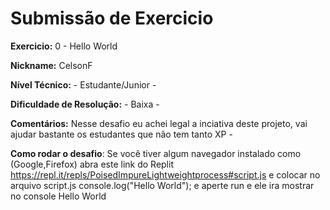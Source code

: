 # Submissão de Exercicio

**Exercicio:** 0 - Hello World

**Nickname:** CelsonF

**Nível Técnico:** - Estudante/Junior -


**Dificuldade de Resolução:** - Baixa -

**Comentários:** Nesse desafio eu achei legal a inciativa deste projeto, vai ajudar bastante os estudantes que não tem tanto XP -

**Como rodar o desafio**: 
Se você tiver algum navegador instalado como (Google,Firefox) 
abra este link do Replit https://repl.it/repls/PoisedImpureLightweightprocess#script.js
e colocar no arquivo script.js 
console.log("Hello World");
e aperte run e ele ira mostrar no console Hello World